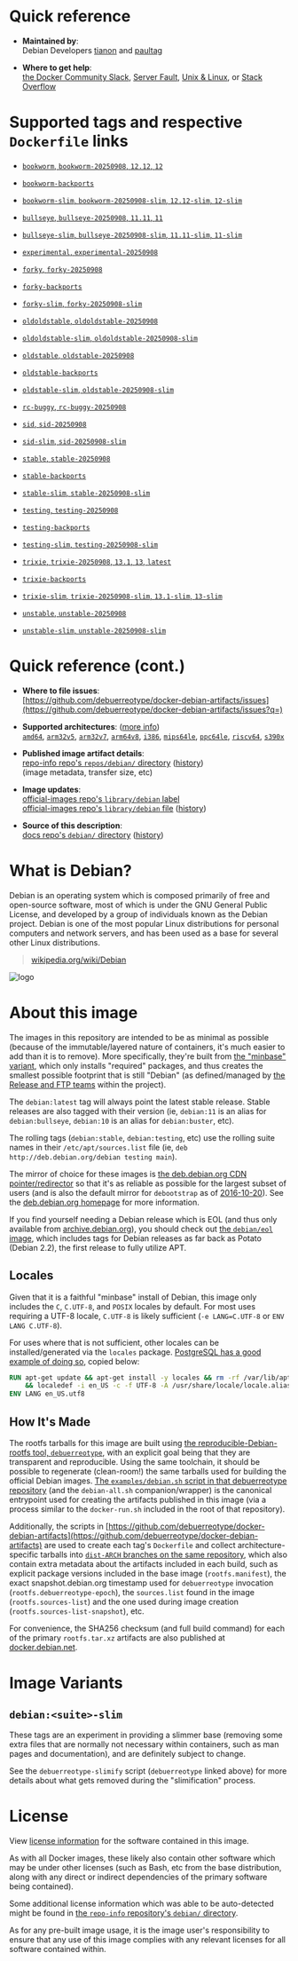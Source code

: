 <!--

********************************************************************************

WARNING:

    DO NOT EDIT "debian/README.md"

    IT IS AUTO-GENERATED

    (from the other files in "debian/" combined with a set of templates)

********************************************************************************

-->

# Quick reference

-	**Maintained by**:  
	Debian Developers [tianon](https://qa.debian.org/developer.php?login=tianon) and [paultag](https://qa.debian.org/developer.php?login=paultag)

-	**Where to get help**:  
	[the Docker Community Slack](https://dockr.ly/comm-slack), [Server Fault](https://serverfault.com/help/on-topic), [Unix & Linux](https://unix.stackexchange.com/help/on-topic), or [Stack Overflow](https://stackoverflow.com/help/on-topic)

# Supported tags and respective `Dockerfile` links

-	[`bookworm`, `bookworm-20250908`, `12.12`, `12`](https://github.com/debuerreotype/docker-debian-artifacts/blob/875d8cd35082521d449942a5fc0769ea216a1b87/bookworm/oci/index.json)

-	[`bookworm-backports`](https://github.com/debuerreotype/docker-debian-artifacts/blob/875d8cd35082521d449942a5fc0769ea216a1b87/bookworm/backports/Dockerfile)

-	[`bookworm-slim`, `bookworm-20250908-slim`, `12.12-slim`, `12-slim`](https://github.com/debuerreotype/docker-debian-artifacts/blob/875d8cd35082521d449942a5fc0769ea216a1b87/bookworm/slim/oci/index.json)

-	[`bullseye`, `bullseye-20250908`, `11.11`, `11`](https://github.com/debuerreotype/docker-debian-artifacts/blob/875d8cd35082521d449942a5fc0769ea216a1b87/bullseye/oci/index.json)

-	[`bullseye-slim`, `bullseye-20250908-slim`, `11.11-slim`, `11-slim`](https://github.com/debuerreotype/docker-debian-artifacts/blob/875d8cd35082521d449942a5fc0769ea216a1b87/bullseye/slim/oci/index.json)

-	[`experimental`, `experimental-20250908`](https://github.com/debuerreotype/docker-debian-artifacts/blob/875d8cd35082521d449942a5fc0769ea216a1b87/experimental/Dockerfile)

-	[`forky`, `forky-20250908`](https://github.com/debuerreotype/docker-debian-artifacts/blob/875d8cd35082521d449942a5fc0769ea216a1b87/forky/oci/index.json)

-	[`forky-backports`](https://github.com/debuerreotype/docker-debian-artifacts/blob/875d8cd35082521d449942a5fc0769ea216a1b87/forky/backports/Dockerfile)

-	[`forky-slim`, `forky-20250908-slim`](https://github.com/debuerreotype/docker-debian-artifacts/blob/875d8cd35082521d449942a5fc0769ea216a1b87/forky/slim/oci/index.json)

-	[`oldoldstable`, `oldoldstable-20250908`](https://github.com/debuerreotype/docker-debian-artifacts/blob/875d8cd35082521d449942a5fc0769ea216a1b87/oldoldstable/oci/index.json)

-	[`oldoldstable-slim`, `oldoldstable-20250908-slim`](https://github.com/debuerreotype/docker-debian-artifacts/blob/875d8cd35082521d449942a5fc0769ea216a1b87/oldoldstable/slim/oci/index.json)

-	[`oldstable`, `oldstable-20250908`](https://github.com/debuerreotype/docker-debian-artifacts/blob/875d8cd35082521d449942a5fc0769ea216a1b87/oldstable/oci/index.json)

-	[`oldstable-backports`](https://github.com/debuerreotype/docker-debian-artifacts/blob/875d8cd35082521d449942a5fc0769ea216a1b87/oldstable/backports/Dockerfile)

-	[`oldstable-slim`, `oldstable-20250908-slim`](https://github.com/debuerreotype/docker-debian-artifacts/blob/875d8cd35082521d449942a5fc0769ea216a1b87/oldstable/slim/oci/index.json)

-	[`rc-buggy`, `rc-buggy-20250908`](https://github.com/debuerreotype/docker-debian-artifacts/blob/875d8cd35082521d449942a5fc0769ea216a1b87/rc-buggy/Dockerfile)

-	[`sid`, `sid-20250908`](https://github.com/debuerreotype/docker-debian-artifacts/blob/875d8cd35082521d449942a5fc0769ea216a1b87/sid/oci/index.json)

-	[`sid-slim`, `sid-20250908-slim`](https://github.com/debuerreotype/docker-debian-artifacts/blob/875d8cd35082521d449942a5fc0769ea216a1b87/sid/slim/oci/index.json)

-	[`stable`, `stable-20250908`](https://github.com/debuerreotype/docker-debian-artifacts/blob/875d8cd35082521d449942a5fc0769ea216a1b87/stable/oci/index.json)

-	[`stable-backports`](https://github.com/debuerreotype/docker-debian-artifacts/blob/875d8cd35082521d449942a5fc0769ea216a1b87/stable/backports/Dockerfile)

-	[`stable-slim`, `stable-20250908-slim`](https://github.com/debuerreotype/docker-debian-artifacts/blob/875d8cd35082521d449942a5fc0769ea216a1b87/stable/slim/oci/index.json)

-	[`testing`, `testing-20250908`](https://github.com/debuerreotype/docker-debian-artifacts/blob/875d8cd35082521d449942a5fc0769ea216a1b87/testing/oci/index.json)

-	[`testing-backports`](https://github.com/debuerreotype/docker-debian-artifacts/blob/875d8cd35082521d449942a5fc0769ea216a1b87/testing/backports/Dockerfile)

-	[`testing-slim`, `testing-20250908-slim`](https://github.com/debuerreotype/docker-debian-artifacts/blob/875d8cd35082521d449942a5fc0769ea216a1b87/testing/slim/oci/index.json)

-	[`trixie`, `trixie-20250908`, `13.1`, `13`, `latest`](https://github.com/debuerreotype/docker-debian-artifacts/blob/875d8cd35082521d449942a5fc0769ea216a1b87/trixie/oci/index.json)

-	[`trixie-backports`](https://github.com/debuerreotype/docker-debian-artifacts/blob/875d8cd35082521d449942a5fc0769ea216a1b87/trixie/backports/Dockerfile)

-	[`trixie-slim`, `trixie-20250908-slim`, `13.1-slim`, `13-slim`](https://github.com/debuerreotype/docker-debian-artifacts/blob/875d8cd35082521d449942a5fc0769ea216a1b87/trixie/slim/oci/index.json)

-	[`unstable`, `unstable-20250908`](https://github.com/debuerreotype/docker-debian-artifacts/blob/875d8cd35082521d449942a5fc0769ea216a1b87/unstable/oci/index.json)

-	[`unstable-slim`, `unstable-20250908-slim`](https://github.com/debuerreotype/docker-debian-artifacts/blob/875d8cd35082521d449942a5fc0769ea216a1b87/unstable/slim/oci/index.json)

# Quick reference (cont.)

-	**Where to file issues**:  
	[https://github.com/debuerreotype/docker-debian-artifacts/issues](https://github.com/debuerreotype/docker-debian-artifacts/issues?q=)

-	**Supported architectures**: ([more info](https://github.com/docker-library/official-images#architectures-other-than-amd64))  
	[`amd64`](https://hub.docker.com/r/amd64/debian/), [`arm32v5`](https://hub.docker.com/r/arm32v5/debian/), [`arm32v7`](https://hub.docker.com/r/arm32v7/debian/), [`arm64v8`](https://hub.docker.com/r/arm64v8/debian/), [`i386`](https://hub.docker.com/r/i386/debian/), [`mips64le`](https://hub.docker.com/r/mips64le/debian/), [`ppc64le`](https://hub.docker.com/r/ppc64le/debian/), [`riscv64`](https://hub.docker.com/r/riscv64/debian/), [`s390x`](https://hub.docker.com/r/s390x/debian/)

-	**Published image artifact details**:  
	[repo-info repo's `repos/debian/` directory](https://github.com/docker-library/repo-info/blob/master/repos/debian) ([history](https://github.com/docker-library/repo-info/commits/master/repos/debian))  
	(image metadata, transfer size, etc)

-	**Image updates**:  
	[official-images repo's `library/debian` label](https://github.com/docker-library/official-images/issues?q=label%3Alibrary%2Fdebian)  
	[official-images repo's `library/debian` file](https://github.com/docker-library/official-images/blob/master/library/debian) ([history](https://github.com/docker-library/official-images/commits/master/library/debian))

-	**Source of this description**:  
	[docs repo's `debian/` directory](https://github.com/docker-library/docs/tree/master/debian) ([history](https://github.com/docker-library/docs/commits/master/debian))

# What is Debian?

Debian is an operating system which is composed primarily of free and open-source software, most of which is under the GNU General Public License, and developed by a group of individuals known as the Debian project. Debian is one of the most popular Linux distributions for personal computers and network servers, and has been used as a base for several other Linux distributions.

> [wikipedia.org/wiki/Debian](https://en.wikipedia.org/wiki/Debian)

![logo](https://raw.githubusercontent.com/docker-library/docs/b449be7df57e9ed9086bb5821bfb5d6cdc5d67a4/debian/logo.png)

# About this image

The images in this repository are intended to be as minimal as possible (because of the immutable/layered nature of containers, it's much easier to add than it is to remove). More specifically, they're built from [the "minbase" variant](https://manpages.debian.org/stable/debootstrap/debootstrap.8.en.html#variant=minbase_buildd_fakechroot), which only installs "required" packages, and thus creates the smallest possible footprint that is still "Debian" (as defined/managed by [the Release and FTP teams](https://www.debian.org/intro/organization#distribution) within the project).

The `debian:latest` tag will always point the latest stable release. Stable releases are also tagged with their version (ie, `debian:11` is an alias for `debian:bullseye`, `debian:10` is an alias for `debian:buster`, etc).

The rolling tags (`debian:stable`, `debian:testing`, etc) use the rolling suite names in their `/etc/apt/sources.list` file (ie, `deb http://deb.debian.org/debian testing main`).

The mirror of choice for these images is [the deb.debian.org CDN pointer/redirector](https://deb.debian.org) so that it's as reliable as possible for the largest subset of users (and is also the default mirror for `debootstrap` as of [2016-10-20](https://anonscm.debian.org/cgit/d-i/debootstrap.git/commit/?id=9e8bc60ad1ccf3a25ce7890526b70059f3e770de)). See the [deb.debian.org homepage](https://deb.debian.org) for more information.

If you find yourself needing a Debian release which is EOL (and thus only available from [archive.debian.org](http://archive.debian.org)), you should check out [the `debian/eol` image](https://hub.docker.com/r/debian/eol/), which includes tags for Debian releases as far back as Potato (Debian 2.2), the first release to fully utilize APT.

## Locales

Given that it is a faithful "minbase" install of Debian, this image only includes the `C`, `C.UTF-8`, and `POSIX` locales by default. For most uses requiring a UTF-8 locale, `C.UTF-8` is likely sufficient (`-e LANG=C.UTF-8` or `ENV LANG C.UTF-8`).

For uses where that is not sufficient, other locales can be installed/generated via the `locales` package. [PostgreSQL has a good example of doing so](https://github.com/docker-library/postgres/blob/69bc540ecfffecce72d49fa7e4a46680350037f9/9.6/Dockerfile#L21-L24), copied below:

```dockerfile
RUN apt-get update && apt-get install -y locales && rm -rf /var/lib/apt/lists/* \
	&& localedef -i en_US -c -f UTF-8 -A /usr/share/locale/locale.alias en_US.UTF-8
ENV LANG en_US.utf8
```

## How It's Made

The rootfs tarballs for this image are built using [the reproducible-Debian-rootfs tool, `debuerreotype`](https://github.com/debuerreotype/debuerreotype), with an explicit goal being that they are transparent and reproducible. Using the same toolchain, it should be possible to regenerate (clean-room!) the same tarballs used for building the official Debian images. [The `examples/debian.sh` script in that debuerreotype repository](https://github.com/debuerreotype/debuerreotype/blob/master/examples/debian.sh) (and the `debian-all.sh` companion/wrapper) is the canonical entrypoint used for creating the artifacts published in this image (via a process similar to the `docker-run.sh` included in the root of that repository).

Additionally, the scripts in [https://github.com/debuerreotype/docker-debian-artifacts](https://github.com/debuerreotype/docker-debian-artifacts) are used to create each tag's `Dockerfile` and collect architecture-specific tarballs into [`dist-ARCH` branches on the same repository](https://github.com/debuerreotype/docker-debian-artifacts/branches), which also contain extra metadata about the artifacts included in each build, such as explicit package versions included in the base image (`rootfs.manifest`), the exact snapshot.debian.org timestamp used for `debuerreotype` invocation (`rootfs.debuerreotype-epoch`), the `sources.list` found in the image (`rootfs.sources-list`) and the one used during image creation (`rootfs.sources-list-snapshot`), etc.

For convenience, the SHA256 checksum (and full build command) for each of the primary `rootfs.tar.xz` artifacts are also published at [docker.debian.net](https://docker.debian.net/).

# Image Variants

## `debian:<suite>-slim`

These tags are an experiment in providing a slimmer base (removing some extra files that are normally not necessary within containers, such as man pages and documentation), and are definitely subject to change.

See the `debuerreotype-slimify` script (`debuerreotype` linked above) for more details about what gets removed during the "slimification" process.

# License

View [license information](https://www.debian.org/social_contract#guidelines) for the software contained in this image.

As with all Docker images, these likely also contain other software which may be under other licenses (such as Bash, etc from the base distribution, along with any direct or indirect dependencies of the primary software being contained).

Some additional license information which was able to be auto-detected might be found in [the `repo-info` repository's `debian/` directory](https://github.com/docker-library/repo-info/tree/master/repos/debian).

As for any pre-built image usage, it is the image user's responsibility to ensure that any use of this image complies with any relevant licenses for all software contained within.
